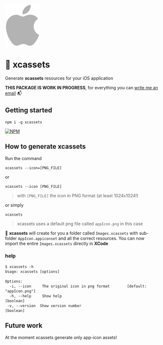 ![](https://raw.githubusercontent.com/manzinello/xcassets/master/assets/apple_logo.png)

# 📲 xcassets

Generate **xcassets** resources for your iOS application

**THIS PACKAGE IS WORK IN PROGRESS**, for everything you can [write me an email] 📬

## Getting started

```
npm i -g xcassets
```

[![NPM](https://nodei.co/npm/xcassets.png?compact=true)](https://www.npmjs.com/package/xcassets)

## How to generate xcassets

Run the command

```
xcassets --icon=[PNG_FILE]
```

or

```
xcassets --icon [PNG_FILE]
```

[write me an email]: mailto:matteo@manzinello.dev

> with `[PNG_FILE]` the icon in PNG format (at least 1024x1024!)

or simply

```
xcassets
```

> xcassets uses a default png file called `appIcon.png` in this case

📲 **xcassets** will create for you a folder called `Images.xcassets` with sub-folder `AppIcon.appiconset` and all the correct resources. You can now import the entire `Images.xcassets` directly in **XCode**

### help

```
$ xcassets -h
Usage: xcassets [options]

Options:
  -i, --icon     The original icon in png format        [default: "appIcon.png"]
  -h, --help     Show help                                             [boolean]
 -v, --version  Show version number                                   [boolean]
```

## Future work

At the moment xcassets generate only app-icon assets!
